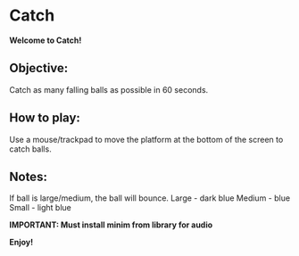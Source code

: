# Catch
**Welcome to Catch!**

## Objective:
Catch as many falling balls as possible in 60 seconds.

## How to play:
Use a mouse/trackpad to move the platform at the bottom of the screen to catch balls.

## Notes:
If ball is large/medium, the ball will bounce.
Large - dark blue
Medium - blue
Small - light blue

**IMPORTANT: Must install minim from library for audio**

**Enjoy!**
